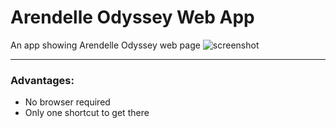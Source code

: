 # Arendelle Odyssey Web App
An app showing Arendelle Odyssey web page
![screenshot](https://cdn.discordapp.com/attachments/662735703284908067/763502264307941376/unknown.png)

---

### Advantages:
- No browser required
- Only one shortcut to get there